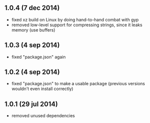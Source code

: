 ## 1.0.4  (7 dec 2014)

- fixed xz build on Linux by doing hand-to-hand combat with gyp
- removed low-level support for compressing strings, since it leaks memory (use buffers)


## 1.0.3  (4 sep 2014)

- fixed "package.json" again


## 1.0.2  (4 sep 2014)

- fixed "package.json" to make a usable package (previous versions wouldn't even install correctly)


## 1.0.1  (29 jul 2014)

- removed unused dependencies
